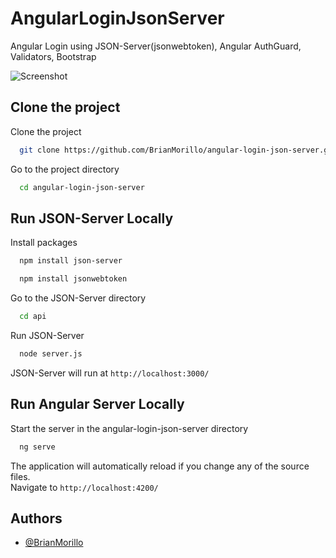 
# AngularLoginJsonServer

Angular Login using JSON-Server(jsonwebtoken), Angular AuthGuard, Validators, Bootstrap

![Screenshot](https://github.com/BrianMorillo/angular-login-json-server/image/screenshot.png?raw=true)

## Clone the project

Clone the project

```bash
  git clone https://github.com/BrianMorillo/angular-login-json-server.git
```

Go to the project directory

```bash
  cd angular-login-json-server
```

## Run JSON-Server Locally

Install packages

```bash
  npm install json-server  
```

```bash
  npm install jsonwebtoken 
```

Go to the JSON-Server directory

```bash
  cd api
```

Run JSON-Server

```bash
  node server.js
```

JSON-Server will run at `http://localhost:3000/`

## Run Angular Server Locally
Start the server in the angular-login-json-server directory


```bash
  ng serve
```

The application will automatically reload if you change any of the source files.  
Navigate to `http://localhost:4200/`




## Authors

- [@BrianMorillo](https://www.github.com/BrianMorillo)


